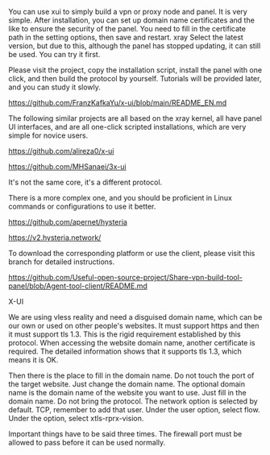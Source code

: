You can use xui to simply build a vpn or proxy node and panel. It is very simple. After installation, you can set up domain name certificates and the like to ensure the security of the panel. You need to fill in the certificate path in the setting options, then save and restart. xray  Select the latest version, but due to this, although the panel has stopped updating, it can still be used. You can try it first.


Please visit the project, copy the installation script, install the panel with one click, and then build the protocol by yourself. Tutorials will be provided later, and you can study it slowly.

https://github.com/FranzKafkaYu/x-ui/blob/main/README_EN.md




The following similar projects are all based on the xray kernel, all have panel UI interfaces, and are all one-click scripted installations, which are very simple for novice users.



https://github.com/alireza0/x-ui


https://github.com/MHSanaei/3x-ui







It's not the same core, it's a different protocol.



There is a more complex one, and you should be proficient in Linux commands or configurations to use it better.

 https://github.com/apernet/hysteria


 https://v2.hysteria.network/






 To download the corresponding platform or use the client, please visit this branch for detailed instructions.




 https://github.com/Useful-open-source-project/Share-vpn-build-tool-panel/blob/Agent-tool-client/README.md


 X-UI


We are using vless reality and need a disguised domain name, which can be our own or used on other people's websites. It must support https and then it must support tls 1.3. This is the rigid requirement established by this protocol. When accessing the website domain name, another certificate is required.  The detailed information shows that it supports tls 1.3, which means it is OK.

 Then there is the place to fill in the domain name. Do not touch the port of the target website. Just change the domain name. The optional domain name is the domain name of the website you want to use. Just fill in the domain name. Do not bring the protocol. The network  option is selected by default.  TCP, remember to add that user. Under the user option, select flow. Under the option, select xtls-rprx-vision.

 Important things have to be said three times. The firewall port must be allowed to pass before it can be used normally.
